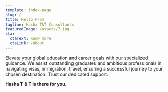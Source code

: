 ```yaml
---
template: index-page
slug: /
title: Hello From
tagline: Hasha T&T Consultants
featuredImage: /assets/7.jpg
cta:
  ctaText: Know more
  ctaLink: /about
---
```

Elevate your global education and career goals with our specialized guidance. We assist outstanding graduates and ambitious professionals in navigating visas, immigration, travel, ensuring a successful journey to your chosen destination. Trust our dedicated support. 

**Hasha T & T is there for you.**